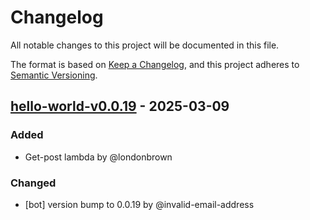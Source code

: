 # Changelog

All notable changes to this project will be documented in this file.

The format is based on [Keep a Changelog](https://keepachangelog.com/en/1.0.0/),
and this project adheres to [Semantic Versioning](https://semver.org/spec/v2.0.0.html).

## [hello-world-v0.0.19] - 2025-03-09

### Added
- Get-post lambda by @londonbrown

### Changed
- [bot] version bump to 0.0.19 by @invalid-email-address

[hello-world-v0.0.19]: https://github.com/londonbrown/blog-lambdas/compare/v0.0.18..hello-world-v0.0.19

<!-- generated by git-cliff -->
